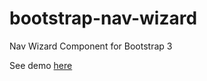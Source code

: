 bootstrap-nav-wizard
====================

Nav Wizard Component for Bootstrap 3

See demo [here](http://acornejo.github.io/bootstrap-nav-wizard/)

